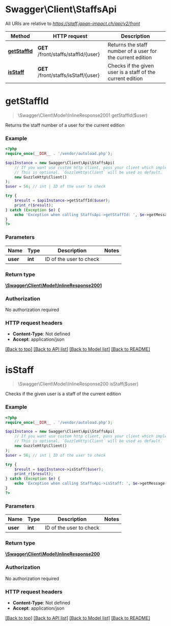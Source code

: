 # Swagger\Client\StaffsApi

All URIs are relative to *https://staff.japan-impact.ch/api/v2/front*

Method | HTTP request | Description
------------- | ------------- | -------------
[**getStaffId**](StaffsApi.md#getStaffId) | **GET** /front/staffs/staffId/{user} | Returns the staff number of a user for the current edition
[**isStaff**](StaffsApi.md#isStaff) | **GET** /front/staffs/isStaff/{user} | Checks if the given user is a staff of the current edition


# **getStaffId**
> \Swagger\Client\Model\InlineResponse2001 getStaffId($user)

Returns the staff number of a user for the current edition



### Example
```php
<?php
require_once(__DIR__ . '/vendor/autoload.php');

$apiInstance = new Swagger\Client\Api\StaffsApi(
    // If you want use custom http client, pass your client which implements `GuzzleHttp\ClientInterface`.
    // This is optional, `GuzzleHttp\Client` will be used as default.
    new GuzzleHttp\Client()
);
$user = 56; // int | ID of the user to check

try {
    $result = $apiInstance->getStaffId($user);
    print_r($result);
} catch (Exception $e) {
    echo 'Exception when calling StaffsApi->getStaffId: ', $e->getMessage(), PHP_EOL;
}
?>
```

### Parameters

Name | Type | Description  | Notes
------------- | ------------- | ------------- | -------------
 **user** | **int**| ID of the user to check |

### Return type

[**\Swagger\Client\Model\InlineResponse2001**](../Model/InlineResponse2001.md)

### Authorization

No authorization required

### HTTP request headers

 - **Content-Type**: Not defined
 - **Accept**: application/json

[[Back to top]](#) [[Back to API list]](../../README.md#documentation-for-api-endpoints) [[Back to Model list]](../../README.md#documentation-for-models) [[Back to README]](../../README.md)

# **isStaff**
> \Swagger\Client\Model\InlineResponse200 isStaff($user)

Checks if the given user is a staff of the current edition



### Example
```php
<?php
require_once(__DIR__ . '/vendor/autoload.php');

$apiInstance = new Swagger\Client\Api\StaffsApi(
    // If you want use custom http client, pass your client which implements `GuzzleHttp\ClientInterface`.
    // This is optional, `GuzzleHttp\Client` will be used as default.
    new GuzzleHttp\Client()
);
$user = 56; // int | ID of the user to check

try {
    $result = $apiInstance->isStaff($user);
    print_r($result);
} catch (Exception $e) {
    echo 'Exception when calling StaffsApi->isStaff: ', $e->getMessage(), PHP_EOL;
}
?>
```

### Parameters

Name | Type | Description  | Notes
------------- | ------------- | ------------- | -------------
 **user** | **int**| ID of the user to check |

### Return type

[**\Swagger\Client\Model\InlineResponse200**](../Model/InlineResponse200.md)

### Authorization

No authorization required

### HTTP request headers

 - **Content-Type**: Not defined
 - **Accept**: application/json

[[Back to top]](#) [[Back to API list]](../../README.md#documentation-for-api-endpoints) [[Back to Model list]](../../README.md#documentation-for-models) [[Back to README]](../../README.md)

